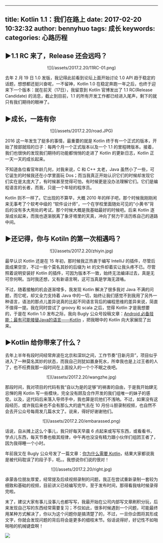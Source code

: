 
---
title: Kotlin 1.1：我们在路上
date: 2017-02-20 10:32:32
author: bennyhuo
tags: 成长
keywords:
categories: 心路历程
---


## ►1.1 RC 来了，Release 还会远吗？

<center>![](/assets/2017.2.20/11RC-01.png)</center>

去年 2 月 19 日 1.0 发版，我记得此前看到论坛上面开始讨论 1.0 API 趋于稳定的话题，想想都还挺兴奋呢，一不留神，Kotlin 1.0 在稳定奔跑一年之后，也终于迎来下一个版本：就在前天（17日），我留意到 Kotlin 官博发出了 1.1 RC(Release Candidate) 的消息，截止到目前，1.1 的所有开发工作都已经进入尾声，剩下的就只有我们期待的眼神了。

## ►成长，一路有你

<center>![](/assets/2017.2.20/road.JPG)</center>

2016 这一年发生了挺多的事情，最重要的就是 Kotlin 终于有一个正式的版本，开始了按部就班的日子：每两个月一个正式版本以及一个 1.1 的里程碑版本。接着，我们也很快的发现我们期待的功能都悄悄的走进了 Kotlin 的更新日志，Kotlin 正一天一天的成长起来。

不知道各位看官年龄几何，对我来说，C 和 C++ 太老，Java 虽然小了一些，可它诞生的时候我还在小学里面玩 Dos；而当我真正开始认识它们的时候却发现它们实在是太庞大了，有时候甚至觉得可怕，有时候更是没办法理解它们。它们是编程语言的长者，而我，只是一个年轻的程序员。

Kotlin 则不一样了。它出现的不算早，大概 2010 年的样子吧，那个时候我刚刚闲来无事考了个软考中级的 “软件设计师”，一个在学校里面随处可见的“小黄书”背后的没有多大用处的考试，那个时候大概是我基础最好的时候吧。后来 Kotlin 逐渐成长起来，而我也逐渐脱离了象牙塔里的天真，冲向了努力干活历练自己的道路中间。

## ►还记得，你与 Kotiln 的第一次相遇吗？

<center>![](/assets/2017.2.20/zhiyin.jpg)</center>

最早认识 Kotlin 还是在 15 年初，那时候我正热衷于编写 IntelliJ 的插件，尽管后面成果空空，不过一些个莫名其妙的后缀为 kt 的文件却着实让我头疼不已。尽管照着说明安装好 Kotlin 的插件，可因为版本不一致，始终无法编译过去，真是无可奈何啊。当时我还想，又有新语言啊，这可当真是学海无涯咯。

不过，随着接触的机会逐渐增多，我发现 Kotlin 解决了很多我对 Java 不满的问题，而它呢，却又全力支持着 Java 中的一切，始终让我们感觉不到我用了另外一种语言，语法的那点儿差异说真的比起不同语言背后的编程思维的差异来说，简直不值得一提。我在同时尝试了 groovy 和 scala 之后，觉得 Kotlin 才是我想要的，于是在 Kotlin 1.0 发布之际，我向 Bugly 公众号投稿文章：[Android 必备技能：最有可能接替Java的语言——Kotlin](http://www.println.net/post/Android-A-Powerful-Substitution-Kotlin) ，把我眼中的 Kotlin 向大家展现了出来。


## ​►Kotlin 给你带来了什么？
去年上半年有段时间经常奔波在北京和深圳之间，工作节奏“日新月异”，项目似乎进入了一种莫名其妙的状态，而我自己则犹如置身死水，所幸我也是上过王者的人了，也不枉费我那一段时间在上面投入的一个个不眠之夜吧。

<center>![](/assets/2017.2.20/wangzhe.jpg)</center>

那段时间，我对项目的代码有我“自以为是的足够”的祸害的自由，于是我开始肆无忌惮的用 Kotlin 写一些模块，完全没有顾及合作开发的我们组唯一的妹子的感受。以及，这代码后来落入导师手中，我也算是坑他们不浅呐。不过，如果没有这段经历，或许我后来也不会有那么大的底气去在 10 月份斗胆录制视频，也自然不会去开公众号每周发几篇水文了。说来，得好好谢谢他们。


<center>![](/assets/2017.2.20/embarassed.png)</center>

话说，自从摊上这么个事儿，我只好每天早晨 6 点起来或写写东西，或看看书，学点儿东西，每天节奏也极其规律，中午再也没没有精力跟小伙伴们组团王者了，因为我得睡一个小时。

年前我又在 Bugly 公众号发了一篇文章：[你为什么需要 Kotlin](http://mp.weixin.qq.com/s?__biz=MzA3NTYzODYzMg==&mid=2653578489&idx=1&sn=17d6e657d81c0daa345489271d305b36&chksm=84b3b6feb3c43fe8b0197850bf6ca8caefaa8045671f75ed6dec2171a681496365acfd0ebd33&mpshare=1&scene=23&srcid=0217VmFlkVB0LB4I2YRbvicL#rd)，结果大家都说我是被代码耽误了的段子手，呃。。我想说你们说的很对！

<center>![](/assets/2017.2.20/right.jpg)</center>

承蒙各位朋友厚爱，经常提及后续视频录制的问题，我正在尝试重新录制一套较为细致和基础的视频，目前讲义已经编写完毕，至于发布时间，那得看我啥时候录得完啦。

末了，建议大家有事儿没事儿也都写写，我最开始在公司内部写文章刷积分玩，后来发现自己写的东西经常需要复习；不仅如此，很多时候遇到一个问题，可能最终用某种方式解决了，你以为这个问题你是搞清楚了的，不过，一旦你企图将其形成文字，你就会发现问题的背后将会是更多的细枝末节。俗话说得好，好记性不如啪啪啪的机械键盘啊！



![](/arts/kotlin扫码关注.png)